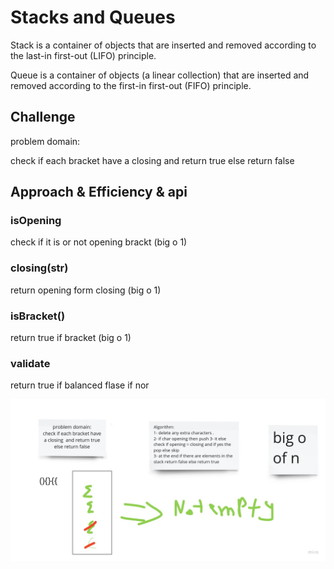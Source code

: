 # Stacks and Queues

Stack is a container of objects that are inserted and removed according to the last-in first-out (LIFO) principle.

Queue is a container of objects (a linear collection) that are inserted and removed according to the first-in first-out (FIFO) principle.

## Challenge

problem domain:

check if each bracket have a closing and return true else return false

## Approach & Efficiency & api

### isOpening

check if it is or not opening brackt
(big o 1)

### closing(str)

return opening form closing
(big o 1)

### isBracket()

return true if bracket
(big o 1)

### validate

return true if balanced flase if nor

![](multi.jpg)
